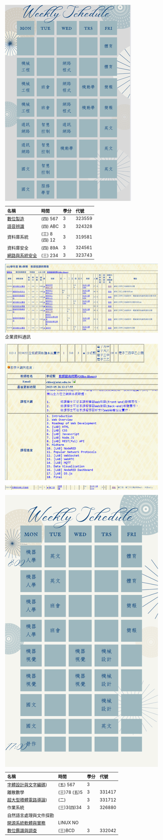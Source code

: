 ![image.png|240](https://raw.githubusercontent.com/Ash0645/image_remote/main/202306300204673.png)

| 名稱                                                                                        | 時間                     | 學分 | 代號   |
|:------------------------------------------------------------------------------------------- |:------------------------ |:---- |:------ |
| [數位製造](https://aps.ntut.edu.tw/course/tw/ShowSyllabus.jsp?snum=323559&code=11194)       | (四) 567                 | 3    | 323559 |
| [語音辨識](https://aps.ntut.edu.tw/course/tw/ShowSyllabus.jsp?snum=324328&code=12442)       | (四) ABC                 | 3    | 324328 |
| 資料庫系統                                                                                  | (三) 8<div>(四) 12</div> | 3    | 319581 |
| 資料庫安全                                                                                  | (四) 89A                 | 3    | 324561 |
| [網路與系統安全](https://aps.ntut.edu.tw/course/tw/ShowSyllabus.jsp?snum=323743&code=12148) | (三) 234                 | 3    | 323743 |

![image.png](https://raw.githubusercontent.com/Ash0645/image_remote/main/202308290325898.png)
企業資料通訊

![image.png|425](https://raw.githubusercontent.com/Ash0645/image_remote/main/202308290330773.png)

![image.png](https://raw.githubusercontent.com/Ash0645/image_remote/main/202312112128658.png)

![智動四下.png|425](https://raw.githubusercontent.com/Ash0645/image_remote/main/202312201340837.png)


| 名稱  | 時間  | 學分 | 代號   |
|:--- |:--- |:---- |:------ |
| [字體設計與文字編碼](https://aps.ntut.edu.tw/course/tw/ShowSyllabus.jsp?snum=326120&code=11324))       | (五) 567| 3    |  |
|   離散數學   | (三)78 (五)5  | 3    | 331417 |
|    [超大型積體電路導論](https://aps.ntut.edu.tw/course/tw/ShowSyllabus.jsp?snum=331712&code=10496))     | (二) | 3    | 331712 |
|作業系統|(三)3(四)34|3|326880|
|自然語言處理與文件探勘|||
|[開源系統軟體與實務](https://aps.ntut.edu.tw/course/tw/Curr.jsp?format=-2&code=5903326)|LINUX NO|||
|[數位鑑識與調查](https://aps.ntut.edu.tw/course/tw/ShowSyllabus.jsp?snum=332042&code=12391)|(三)BCD|3|332042|



